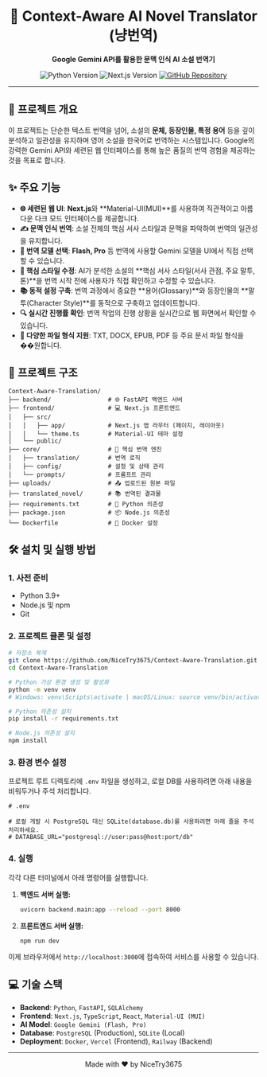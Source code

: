 <div align="center">

# 📖 Context-Aware AI Novel Translator (냥번역)

**Google Gemini API를 활용한 문맥 인식 AI 소설 번역기**

</div>

<p align="center">
  <img src="https://img.shields.io/badge/Python-3.9%2B-blue?logo=python&logoColor=white" alt="Python Version">
  <img src="https://img.shields.io/badge/Next.js-15-black?logo=nextdotjs&logoColor=white" alt="Next.js Version">
  <a href="https://github.com/NiceTry3675/Context-Aware-Translation">
    <img src="https://img.shields.io/badge/GitHub-Repository-black?logo=github" alt="GitHub Repository">
  </a>
</p>

---

## 🚀 프로젝트 개요

이 프로젝트는 단순한 텍스트 번역을 넘어, 소설의 **문체, 등장인물, 특정 용어** 등을 깊이 분석하고 일관성을 유지하며 영어 소설을 한국어로 번역하는 시스템입니다. Google의 강력한 Gemini API와 세련된 웹 인터페이스를 통해 높은 품질의 번역 경험을 제공하는 것을 목표로 합니다.

## ✨ 주요 기능

- **🌐 세련된 웹 UI**: **Next.js**와 **Material-UI(MUI)**를 사용하여 직관적이고 아름다운 다크 모드 인터페이스를 제공합니다.
- **✍️ 문맥 인식 번역**: 소설 전체의 핵심 서사 스타일과 문맥을 파악하여 번역의 일관성을 유지합니다.
- **🤖 번역 모델 선택**: **Flash, Pro** 등 번역에 사용할 Gemini 모델을 UI에서 직접 선택할 수 있습니다.
- **🎨 핵심 스타일 수정**: AI가 분석한 소설의 **핵심 서사 스타일(서사 관점, 주요 말투, 톤)**을 번역 시작 전에 사용자가 직접 확인하고 수정할 수 있습니다.
- **📚 동적 설정 구축**: 번역 과정에서 중요한 **용어(Glossary)**와 등장인물의 **말투(Character Style)**를 동적으로 구축하고 업데이트합니다.
- **🔍 실시간 진행률 확인**: 번역 작업의 진행 상황을 실시간으로 웹 화면에서 확인할 수 있습니다.
- **📄 다양한 파일 형식 지원**: TXT, DOCX, EPUB, PDF 등 주요 문서 파일 형식을 ��원합니다.

## 📂 프로젝트 구조

```
Context-Aware-Translation/
├── backend/                # 🌐 FastAPI 백엔드 서버
├── frontend/               # 💻 Next.js 프론트엔드
│   ├── src/
│   │   ├── app/            # Next.js 앱 라우터 (페이지, 레이아웃)
│   │   └── theme.ts        # Material-UI 테마 설정
│   └── public/
├── core/                   # 🧠 핵심 번역 엔진
│   ├── translation/        # 번역 로직
│   ├── config/             # 설정 및 상태 관리
│   └── prompts/            # 프롬프트 관리
├── uploads/                # 📤 업로드된 원본 파일
├── translated_novel/       # 📚 번역된 결과물
├── requirements.txt        # 🐍 Python 의존성
├── package.json            # 📦 Node.js 의존성
└── Dockerfile              # 🐳 Docker 설정
```

## 🛠️ 설치 및 실행 방법

### 1. 사전 준비

-   Python 3.9+
-   Node.js 및 npm
-   Git

### 2. 프로젝트 클론 및 설정

```bash
# 저장소 복제
git clone https://github.com/NiceTry3675/Context-Aware-Translation.git
cd Context-Aware-Translation

# Python 가상 환경 생성 및 활성화
python -m venv venv
# Windows: venv\Scripts\activate | macOS/Linux: source venv/bin/activate

# Python 의존성 설치
pip install -r requirements.txt

# Node.js 의존성 설치
npm install
```

### 3. 환경 변수 설정

프로젝트 루트 디렉토리에 `.env` 파일을 생성하고, 로컬 DB를 사용하려면 아래 내용을 비워두거나 주석 처리합니다.

```.env
# .env

# 로컬 개발 시 PostgreSQL 대신 SQLite(database.db)를 사용하려면 아래 줄을 주석 처리하세요.
# DATABASE_URL="postgresql://user:pass@host:port/db"
```

### 4. 실행

각각 다른 터미널에서 아래 명령어를 실행합니다.

1.  **백엔드 서버 실행:**
    ```bash
    uvicorn backend.main:app --reload --port 8000
    ```

2.  **프론트엔드 서버 실행:**
    ```bash
    npm run dev
    ```

이제 브라우저에서 `http://localhost:3000`에 접속하여 서비스를 사용할 수 있습니다.

## 💻 기술 스택

-   **Backend**: `Python`, `FastAPI`, `SQLAlchemy`
-   **Frontend**: `Next.js`, `TypeScript`, `React`, `Material-UI (MUI)`
-   **AI Model**: `Google Gemini (Flash, Pro)`
-   **Database**: `PostgreSQL` (Production), `SQLite` (Local)
-   **Deployment**: `Docker`, `Vercel` (Frontend), `Railway` (Backend)

---

<p align="center">
  Made with ❤️ by NiceTry3675
</p>